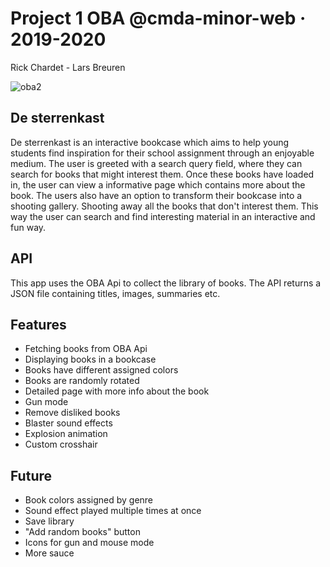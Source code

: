 # Project 1 OBA @cmda-minor-web · 2019-2020
Rick Chardet - Lars Breuren

![oba2](https://user-images.githubusercontent.com/43436118/76080073-6c099a80-5fa6-11ea-9b75-0b83786fddfa.PNG)


## De sterrenkast
De sterrenkast is an interactive bookcase which aims to help young students find inspiration for their school assignment through an enjoyable medium. The user is greeted with a search query field, where they can search for books that might interest them. Once these books have loaded in, the user can view a informative page which contains more about the book. The users also have an option to transform their bookcase into a shooting gallery. Shooting away all the books that don't interest them. This way the user can search and find interesting material in an interactive and fun way.

## API
This app uses the OBA Api to collect the library of books. The API returns a JSON file containing titles, images, summaries etc. 

## Features
- Fetching books from OBA Api
- Displaying books in a bookcase
- Books have different assigned colors
- Books are randomly rotated
- Detailed page with more info about the book
- Gun mode
- Remove disliked books
- Blaster sound effects 
- Explosion animation
- Custom crosshair

## Future
- Book colors assigned by genre
- Sound effect played multiple times at once
- Save library
- "Add random books" button
- Icons for gun and mouse mode
- More sauce

<!-- Add a link to your live demo in Github Pages 🌐-->

<!-- ☝️ replace this description with a description of your own work -->

<!-- replace the code in the /docs folder with your own, so you can showcase your work with GitHub Pages 🌍 -->

<!-- Add a nice poster image here at the end of the week, showing off your shiny frontend 📸 -->

<!-- Maybe a table of contents here? 📚 -->

<!-- How about a section that describes how to install this project? 🤓 -->

<!-- ...but how does one use this project? What are its features 🤔 -->

<!-- Maybe a checklist of done stuff and stuff still on your wishlist? ✅ -->

<!-- How about a license here? 📜 (or is it a licence?) 🤷 -->
